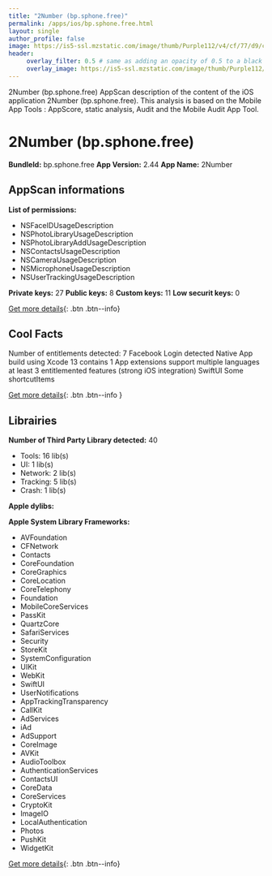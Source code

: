 ```yaml
---
title: "2Number (bp.sphone.free)"
permalink: /apps/ios/bp.sphone.free.html
layout: single
author_profile: false
image: https://is5-ssl.mzstatic.com/image/thumb/Purple112/v4/cf/77/d9/cf77d92a-81fc-461e-bf74-268b57f020da/AppIcon-0-1x_U007emarketing-0-10-0-85-220.png/512x512bb.jpg
header: 
     overlay_filter: 0.5 # same as adding an opacity of 0.5 to a black background
     overlay_image: https://is5-ssl.mzstatic.com/image/thumb/Purple112/v4/cf/77/d9/cf77d92a-81fc-461e-bf74-268b57f020da/AppIcon-0-1x_U007emarketing-0-10-0-85-220.png/512x512bb.jpg
---
```

2Number (bp.sphone.free) AppScan description of the content of the iOS application 2Number (bp.sphone.free). This analysis is based on the Mobile App Tools : AppScore, static analysis, Audit and the Mobile Audit App Tool.

# 2Number (bp.sphone.free)

**BundleId:** bp.sphone.free
**App Version:** 2.44
**App Name:** 2Number


## AppScan informations 

**List of permissions:** 
- NSFaceIDUsageDescription
- NSPhotoLibraryUsageDescription
- NSPhotoLibraryAddUsageDescription
- NSContactsUsageDescription
- NSCameraUsageDescription
- NSMicrophoneUsageDescription
- NSUserTrackingUsageDescription
  
  
**Private keys:** 27
**Public keys:** 8
**Custom keys:** 11
**Low securit keys:** 0
  
[Get more details](/pricing.html){: .btn .btn--info}

## Cool Facts

Number of entitlements detected: 7
Facebook Login detected
Native App
build using Xcode 13
contains 1 App extensions
support multiple languages
at least 3 entitlemented features (strong iOS integration)
SwiftUI
Some shortcutItems 
  
[Get more details](/pricing.html){: .btn .btn--info }

## Librairies 
**Number of Third Party Library detected:** 40
- Tools: 16 lib(s)
- UI: 1 lib(s)
- Network: 2 lib(s)
- Tracking: 5 lib(s)
- Crash: 1 lib(s)


**Apple dylibs:**


**Apple System Library Frameworks:**
- AVFoundation
- CFNetwork
- Contacts
- CoreFoundation
- CoreGraphics
- CoreLocation
- CoreTelephony
- Foundation
- MobileCoreServices
- PassKit
- QuartzCore
- SafariServices
- Security
- StoreKit
- SystemConfiguration
- UIKit
- WebKit
- SwiftUI
- UserNotifications
- AppTrackingTransparency
- CallKit
- AdServices
- iAd
- AdSupport
- CoreImage
- AVKit
- AudioToolbox
- AuthenticationServices
- ContactsUI
- CoreData
- CoreServices
- CryptoKit
- ImageIO
- LocalAuthentication
- Photos
- PushKit
- WidgetKit


  
[Get more details](/pricing.html){: .btn .btn--info}

